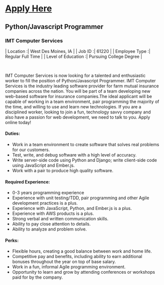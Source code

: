# [Apply Here](https://theimtgroup.clearcompany.com/careers/jobs/61d8c754-7404-d33e-2042-50aa0a9a1df0/apply?source=723682-CJB-0)
## Python/Javascript Programmer
### IMT Computer Services

| Location           :| West Des Moines, IA      |
| Job ID             :| 61220                    |
| Employee Type      :| Regular Full Time        |
| Level of Education :| Pursuing College Degree  |


<br />


IMT Computer Services is now looking for a talented and enthusiastic worker to fill the position of Python/Javascript Programmer. IMT Computer Services is the industry leading software provider for farm mutual insurance companies across the nation.  You will be part of a team developing new web-based software for insurance companies.The ideal applicant will be capable of working in a team environment, pair programming the majority of the time, and willing to use and learn new technologies.  If you are a disciplined worker, looking to join a fun, technology savvy company and also have a passion for web development, we need to talk to you. Apply online today!

#### Duties:

  - Work in a team environment to create software that solves real problems for our customers.
  - Test, write, and debug software with a high level of accuracy.
  - Write server-side code using Python and Django; write client-side code using JavaScript and Ember.js.
  - Work with a pair to produce high quality software.

#### Required Experience:

  - 0-3 years programming experience
  - Experience with unit testing/TDD, pair programming and other Agile development practices is a plus.
  - Experience with JavaScript, Python, and Ember.js is a plus.
  - Experience with AWS products is a plus.
  - Strong verbal and written communication skills.
  - Ability to pay close attention to details.
  - Ability to analyze and problem solve.

#### Perks:

  - Flexible hours, creating a good balance between work and home life.
  - Competitive pay and benefits, including ability to earn additional bonuses throughout the year on top of base salary.
  - Work in a fun, informal Agile programming environment.
  - Opportunity to learn and grow by attending conferences or workshops paid for by the company.
